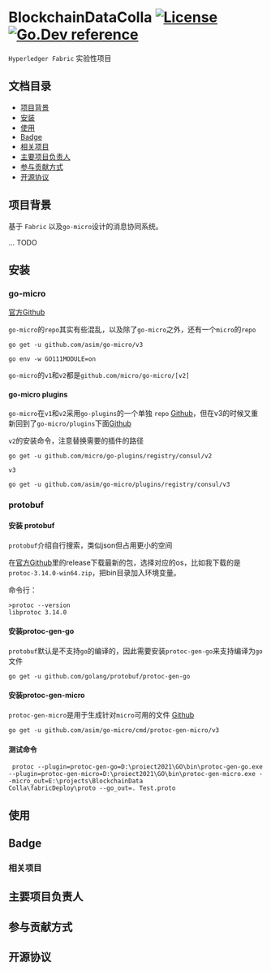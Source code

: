 # BlockchainDataColla [![License](https://img.shields.io/:license-apache-blue.svg)](https://opensource.org/licenses/Apache-2.0) [![Go.Dev reference](https://img.shields.io/badge/go.dev-reference-007d9c?logo=go&logoColor=white&style=flat-square)](https://pkg.go.dev/go-micro.dev/v4?tab=doc)

`Hyperledger Fabric` 实验性项目

## 文档目录

- [项目背景](#项目背景)
- [安装](#安装)
- [使用](#使用)
- [Badge](#Badge)
- [相关项目](#相关项目)
- [主要项目负责人](#主要项目负责人)
- [参与贡献方式](#参与贡献方式)
- [开源协议](#开源协议)

## 项目背景

基于 `Fabric` 以及`go-micro`设计的消息协同系统。

… TODO 



## 安装

### go-micro

[官方Github](https://github.com/asim/go-micro)

`go-micro`的`repo`其实有些混乱，以及除了`go-micro`之外，还有一个`micro`的`repo`

```
go get -u github.com/asim/go-micro/v3
```

```
go env -w GO111MODULE=on
```

`go-micro`的`v1`和`v2`都是`github.com/micro/go-micro/[v2]`

#### go-micro plugins

`go-micro`在`v1`和`v2`采用`go-plugins`的一个单独 `repo` [Github](https://github.com/microhq/go-plugins)，但在v3的时候又重新回到了`go-micro/plugins`下面[Github](https://github.com/asim/go-micro/tree/master/plugins)

`v2`的安装命令，注意替换需要的插件的路径

```
go get -u github.com/micro/go-plugins/registry/consul/v2
```

`v3`

```
go get -u github.com/asim/go-micro/plugins/registry/consul/v3
```

### protobuf

#### 安装 protobuf

`protobuf`介绍自行搜索，类似json但占用更小的空间

在[官方Github](https://github.com/protocolbuffers/protobuf)里的release下载最新的包，选择对应的os，比如我下载的是`protoc-3.14.0-win64.zip`，把bin目录加入环境变量。

命令行：

```
>protoc --version
libprotoc 3.14.0
```

#### 安装protoc-gen-go

`protobuf`默认是不支持`go`的编译的，因此需要安装`protoc-gen-go`来支持编译为`go`文件

```
go get -u github.com/golang/protobuf/protoc-gen-go
```

#### 安装protoc-gen-micro

`protoc-gen-micro`是用于生成针对`micro`可用的文件 [Github](https://github.com/asim/go-micro/tree/master/cmd/protoc-gen-micro)

```
go get -u github.com/asim/go-micro/cmd/protoc-gen-micro/v3
```

#### 测试命令

```
 protoc --plugin=protoc-gen-go=D:\proiect2021\GO\bin\protoc-gen-go.exe --plugin=protoc-gen-micro=D:\proiect2021\GO\bin\protoc-gen-micro.exe --micro_out=E:\projects\BlockchainData
Colla\fabricDeploy\proto --go_out=. Test.proto
```



## 使用



## Badge



### 相关项目



## 主要项目负责人



## 参与贡献方式



## 开源协议



